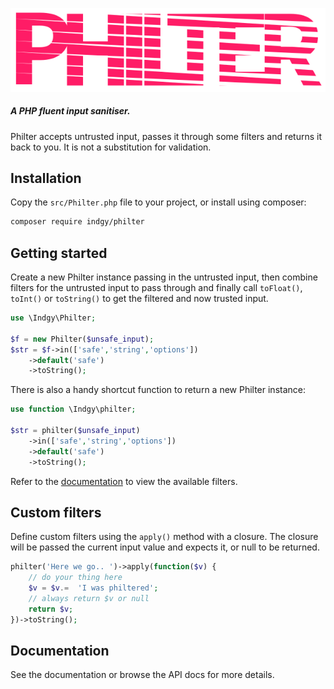 ![Philter Logo](https://raw.githubusercontent.com/indgy/philter/main/docs/philter.svg)
##### A PHP fluent input sanitiser.

Philter accepts untrusted input, passes it through some filters and returns it back to you. It is not a substitution for validation.

## Installation

Copy the `src/Philter.php` file to your project, or install using composer:

```sh
composer require indgy/philter
```



## Getting started
Create a new Philter instance passing in the untrusted input, then combine filters for the untrusted input to pass through and finally call `toFloat()`, `toInt()` or `toString()` to get the filtered and now trusted input.

```php
use \Indgy\Philter;

$f = new Philter($unsafe_input);
$str = $f->in(['safe','string','options'])
	->default('safe')
	->toString();
```

There is also a handy shortcut function to return a new Philter instance:

```php
use function \Indgy\philter;

$str = philter($unsafe_input)
	->in(['safe','string','options'])
	->default('safe')
	->toString();
```

Refer to the [documentation](https://indgy.github.io/philter/index.html) to view the available filters.

 

## Custom filters
Define custom filters using the `apply()` method with a closure. The closure will be passed the current input value and expects it, or null to be returned.

```php
philter('Here we go.. ')->apply(function($v) {
	// do your thing here
	$v = $v.=  'I was philtered';
	// always return $v or null
	return $v;
})->toString();


```

## Documentation
See the documentation or browse the API docs for more details. 

